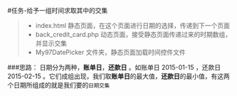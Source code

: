 #任务-给予一组时间求取其中的交集
> * index.html             静态页面，在这个页面进行日期的选择，传递到下一个页面
> * back_credit_card.php   动态页面，接受静态页面传递过来的时期数组，并显示交集
> * My97DatePicker         文件夹，静态页面加载时间控件文件
  
###思路：
日期分为两种，**账单日**，**还款日** 。如账单日 2015-01-15 ，还款日 2015-02-15 。它们成组出现，我们取**账单日**的最大值，**还款日**的最小值，有这两个日期所组成的就是我们要的`日期交集`